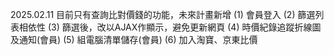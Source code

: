 2025.02.11 目前只有查詢比對價錢的功能，未來計畫新增
	(1) 會員登入
	(2) 篩選列表相依性
	(3) 篩選後，改以AJAX作顯示，避免更新網頁
	(4) 時價紀錄追蹤折線圖及通知(會員)
	(5) 組電腦清單儲存(會員)
	(6) 加入淘寶、京東比價